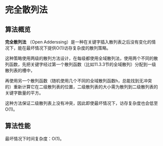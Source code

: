 完全散列法
=======

算法概览
---------

**完全散列法** （Open Adderssing）是一种在关键字插入散列表之后没有变化的情况下，能在最坏情况下提供O(1)访存复杂度的散列策略。

这种策略使用两级的散列方法设计，在每级都使用全域散列法，使用两个不同的散列函数，先把关键字经过第一个散列函数（比如11.3.3节的全域散列）分配到一级散列表的槽中，

再使用另一个散列函数（随机使用几个不同的全域散列函数h，总能找到无冲突的）重新计算它在二级散列表的位置，二级散列表的大小需为散列到二级散列表的关键字数量的平方。

这种方法保证二级散列表上没有冲突，因此即使最坏情况下，访存复杂度也会低至O(1)。

算法性能
---------

最坏情况下时间复杂度：O(1)。